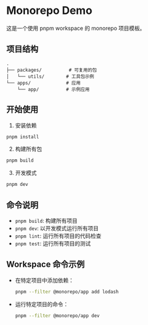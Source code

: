 # Monorepo Demo

这是一个使用 pnpm workspace 的 monorepo 项目模板。

## 项目结构

```
.
├── packages/          # 可复用的包
│   └── utils/        # 工具包示例
└── apps/             # 应用
    └── app/          # 示例应用
```

## 开始使用

1. 安装依赖

```bash
pnpm install
```

2. 构建所有包

```bash
pnpm build
```

3. 开发模式

```bash
pnpm dev
```

## 命令说明

- `pnpm build`: 构建所有项目
- `pnpm dev`: 以开发模式运行所有项目
- `pnpm lint`: 运行所有项目的代码检查
- `pnpm test`: 运行所有项目的测试

## Workspace 命令示例

- 在特定项目中添加依赖：

  ```bash
  pnpm --filter @monorepo/app add lodash
  ```

- 运行特定项目的命令：
  ```bash
  pnpm --filter @monorepo/app dev
  ```
